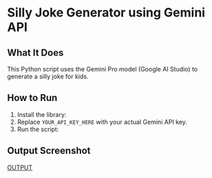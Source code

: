 # Silly Joke Generator using Gemini API

## What It Does
This Python script uses the Gemini Pro model (Google AI Studio) to generate a silly joke for kids.

## How to Run

1. Install the library:
2. Replace `YOUR_API_KEY_HERE` with your actual Gemini API key.
3. Run the script:
## Output Screenshot

[OUTPUT](https://drive.google.com/file/d/1FhdI9ScM8UR0iJCB8_YbBFfpOjRjB-oK/view?usp=sharing)

